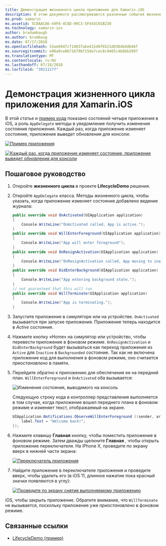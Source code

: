 ```yaml
---
title: Демонстрация жизненного цикла приложения для Xamarin.iOS
description: В этом документе рассматриваются различные события жизненного цикла, обрабатываемые делегата приложения в приложении iOS, демонстрирующий, как и когда эти события обрабатываются.
ms.prod: xamarin
ms.assetid: 5C8AACA6-49F8-4C6D-99C3-5F443C01B230
ms.technology: xamarin-ios
author: bradumbaugh
ms.author: brumbaug
ms.date: 07/17/2018
ms.openlocfilehash: 53ae6947cf1483fabe415d6f6521d9384bddb46f
ms.sourcegitcommit: e98a9ce8b716796f15de7cec8c9465c4b6bb2997
ms.translationtype: MT
ms.contentlocale: ru-RU
ms.lasthandoff: 07/18/2018
ms.locfileid: "39111177"
---
```

# <a name="application-lifecycle-demo-for-xamarinios"></a>Демонстрация жизненного цикла приложения для Xamarin.iOS

В этой статье и [пример кода](https://developer.xamarin.com/samples/monotouch/LifecycleDemo/) показано состояний четыре приложения в iOS, а роль `AppDelegate` методы в уведомление получить изменения состояния приложения. Каждый раз, когда приложение изменяет состояние, приложение выведет обновления для консоли:

[![](application-lifecycle-demo-images/image3-sml.png "Пример приложения")](application-lifecycle-demo-images/image3.png#lightbox)

[![](application-lifecycle-demo-images/image4.png "Каждый раз, когда приложение изменяет состояние, приложение выведет обновления для консоли")](application-lifecycle-demo-images/image4.png#lightbox)

## <a name="walkthrough"></a>Пошаговое руководство

1. Откройте **жизненного цикла** в проекте **LifecycleDemo** решения.
1. Откройте `AppDelegate` класса. Методы жизненного цикла, чтобы указать, когда приложение изменяет состояние добавлено ведение журнала:

    ```csharp
    public override void OnActivated(UIApplication application)
    {
        Console.WriteLine("OnActivated called, App is active.");
    }
    public override void WillEnterForeground(UIApplication application)
    {
        Console.WriteLine("App will enter foreground");
    }
    public override void OnResignActivation(UIApplication application)
    {
        Console.WriteLine("OnResignActivation called, App moving to inactive state.");
    }
    public override void DidEnterBackground(UIApplication application)
    {
        Console.WriteLine("App entering background state.");
    }
    // not guaranteed that this will run
    public override void WillTerminate(UIApplication application)
    {
        Console.WriteLine("App is terminating.");
    }
    ```

1. Запустите приложение в симуляторе или на устройстве. `OnActivated` вызывается при запуске приложения. Приложение теперь находится в _Active_ состояния.
1. Нажмите кнопку «Home» на симулятор или устройство, чтобы перевести приложение в фоновом режиме. `OnResignActivation` и `DidEnterBackground` будет вызываться как переход приложения из `Active` для `Inactive` в `Backgrounded` состояние. Так как не включена приложение код для выполнения в фоновом режиме, оно считается _приостановлено_ в памяти.
1. Перейдите обратно к приложению для обеспечения ее на передний план. `WillEnterForeground` и `OnActivated` оба вызывается:

    ![](application-lifecycle-demo-images/image4.png "Изменения состояния, выводимого на консоль")

    Следующую строку кода в контроллер представления выполняется в том случае, когда приложение вошел переднего плана в фоновом режиме и изменяет текст, отображаемый на экране.

    ```csharp
    UIApplication.Notifications.ObserveWillEnterForeground ((sender, args) => {
        label.Text = "Welcome back!";
    });
    ```

1. Нажмите клавишу **Главная** кнопку, чтобы поместить приложение в фоновом режиме. Затем дважды щелкните **Главная** , чтобы открыть приложение переключателя. На iPhone X, проведите по экрану вверх в нижней части экрана:

    [![Переключатель приложения](application-lifecycle-demo-images/app-switcher-sml.png "переключателя приложений")](application-lifecycle-demo-images/app-switcher.png#lightbox)
  
1. Найдите приложение в переключателе приложения и проведите вверх, чтобы удалить его (в iOS 11, длинное нажатие пока красный значки появляются в углу):

    [![Проведите по экрану снятия выполняемому приложению](application-lifecycle-demo-images/app-switcher-swipe-sml.png "считывание снятия выполняемому приложению")](application-lifecycle-demo-images/app-switcher-swipe.png#lightbox)

iOS, чтобы закрыть приложение. Обратите внимание, что `WillTerminate` не вызывается, поскольку приложение уже _приостановлено_ в фоновом режиме.

## <a name="related-links"></a>Связанные ссылки

- [LifecycleDemo (пример)](https://developer.xamarin.com/samples/monotouch/LifecycleDemo/)
